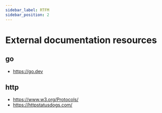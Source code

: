 ```yaml
---
sidebar_label: RTFM
sidebar_position: 2
---
```

# External documentation resources

## go

- https://go.dev

## http

- https://www.w3.org/Protocols/
- https://httpstatusdogs.com/